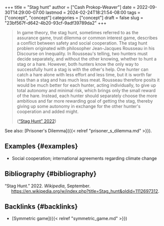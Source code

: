 +++
title = "Stag hunt"
author = ["Cash Prokop-Weaver"]
date = 2022-09-30T14:29:00-07:00
lastmod = 2024-02-24T18:21:54-08:00
tags = ["concept", "concept"]
categories = ["concept"]
draft = false
slug = "23bf567f-d642-4b20-93cf-9adf39789da2"
+++

> In game theory, the stag hunt, sometimes referred to as the assurance game, trust dilemma or common interest game, describes a conflict between safety and social cooperation. The stag hunt problem originated with philosopher Jean-Jacques Rousseau in his Discourse on Inequality. In Rousseau's telling, two hunters must decide separately, and without the other knowing, whether to hunt a stag or a hare. However, both hunters know the only way to successfully hunt a stag is with the other's help. One hunter can catch a hare alone with less effort and less time, but it is worth far less than a stag and has much less meat. Rousseau therefore posits it would be much better for each hunter, acting individually, to give up total autonomy and minimal risk, which brings only the small reward of the hare. Instead, each hunter should separately choose the more ambitious and far more rewarding goal of getting the stag, thereby giving up some autonomy in exchange for the other hunter's cooperation and added might.
>
> (<a href="#citeproc_bib_item_1">“Stag Hunt” 2022</a>)

See also: [Prisoner's Dilemma]({{< relref "prisoner_s_dilemma.md" >}}).


## Examples {#examples}

-   Social cooperation; international agreements regarding climate change


## Bibliography {#bibliography}

<style>.csl-entry{text-indent: -1.5em; margin-left: 1.5em;}</style><div class="csl-bib-body">
  <div class="csl-entry"><a id="citeproc_bib_item_1"></a>“Stag Hunt.” 2022. <i>Wikipedia</i>, September. <a href="https://en.wikipedia.org/w/index.php?title=Stag_hunt&oldid=1112697312">https://en.wikipedia.org/w/index.php?title=Stag_hunt&#38;oldid=1112697312</a>.</div>
</div>


## Backlinks {#backlinks}

-   [Symmetric game]({{< relref "symmetric_game.md" >}})
